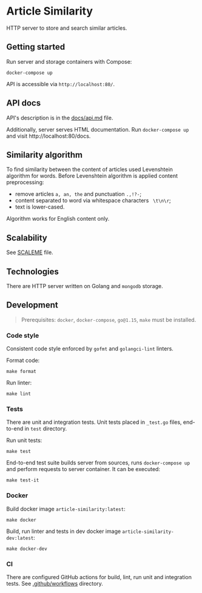 # Article Similarity

HTTP server to store and search similar articles.

## Getting started

Run server and storage containers with Compose:

```shell
docker-compose up
```

API is accessible via `http://localhost:80/`.

## API docs

API's description is in the [docs/api.md](./docs/api.md) file.

Additionally, server serves HTML documentation. Run `docker-compose up` and visit http://localhost:80/docs.

## Similarity algorithm

To find similarity between the content of articles used Levenshtein algorithm for words. Before Levenshtein algorithm is 
applied content preprocessing:
- remove articles `a, an, the` and punctuation `.,!?-`;
- content separated to word via whitespace characters ` \t\n\r`;
- text is lower-cased.

Algorithm works for English content only.

## Scalability

See [SCALEME](SCALEME.md) file.

## Technologies

There are HTTP server written on Golang and `mongodb` storage.

## Development

> Prerequisites: `docker`, `docker-compose`, `go@1.15`, `make` must be installed.

### Code style

Consistent code style enforced by `gofmt`  and `golangci-lint` linters.

Format code:

```shell
make format
```

Run linter:

```shell
make lint
```

### Tests

There are unit and integration tests. Unit tests placed in `_test.go` files,
end-to-end in `test` directory.

Run unit tests:

```shell
make test
```

End-to-end test suite builds server from sources, runs `docker-compose up` and perform requests to server container.
It can be executed:

```shell
make test-it
```

### Docker

Build docker image `article-similarity:latest`:

```shell
make docker
```

Build, run linter and tests in dev docker image `article-similarity-dev:latest`:

```shell
make docker-dev
```

### CI

There are configured GitHub actions for build, lint, run unit and integration tests. 
See [.github/workflows](.github/workflows) directory.
